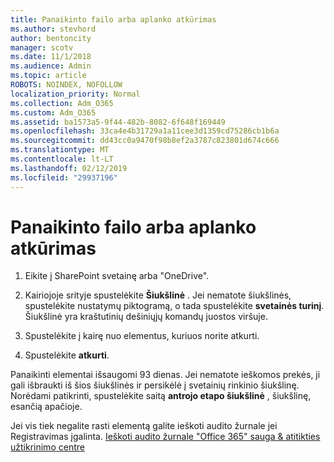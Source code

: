 ```yaml
---
title: Panaikinto failo arba aplanko atkūrimas
ms.author: stevhord
author: bentoncity
manager: scotv
ms.date: 11/1/2018
ms.audience: Admin
ms.topic: article
ROBOTS: NOINDEX, NOFOLLOW
localization_priority: Normal
ms.collection: Adm_O365
ms.custom: Adm_O365
ms.assetid: ba1573a5-9f44-482b-8082-6f648f169449
ms.openlocfilehash: 33ca4e4b31729a1a11cee3d1359cd75286cb1b6a
ms.sourcegitcommit: dd43cc0a9470f98b8ef2a3787c823801d674c666
ms.translationtype: MT
ms.contentlocale: lt-LT
ms.lasthandoff: 02/12/2019
ms.locfileid: "29937196"
---
```

# <a name="restore-a-deleted-file-or-folder"></a>Panaikinto failo arba aplanko atkūrimas

1. Eikite į SharePoint svetainę arba "OneDrive".
    
2. Kairiojoje srityje spustelėkite **Šiukšlinė** . Jei nematote šiukšlinės, spustelėkite nustatymų piktogramą, o tada spustelėkite **svetainės turinį**. Šiukšlinė yra kraštutinių dešiniųjų komandų juostos viršuje.
    
3. Spustelėkite į kairę nuo elementus, kuriuos norite atkurti.
    
4. Spustelėkite **atkurti**.
    
Panaikinti elementai išsaugomi 93 dienas. Jei nematote ieškomos prekės, ji gali išbraukti iš šios šiukšlinės ir persikėlė į svetainių rinkinio šiukšlinę. Norėdami patikrinti, spustelėkite saitą **antrojo etapo šiukšlinė** , šiukšlinę, esančią apačioje. 
  
Jei vis tiek negalite rasti elementą galite ieškoti audito žurnale jei Registravimas įgalinta. [Ieškoti audito žurnale "Office 365" sauga &amp; atitikties užtikrinimo centre](https://support.office.com/article/0d4d0f35-390b-4518-800e-0c7ec95e946c.aspx)
  

